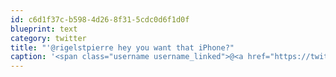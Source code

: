 ```yaml
---
id: c6d1f37c-b598-4d26-8f31-5cdc0d6f1d0f
blueprint: text
category: twitter
title: "'@rigelstpierre hey you want that iPhone?"
caption: '<span class="username username_linked">@<a href="https://twitter.com/rigelstpierre" title="Rigel St. Pierre">rigelstpierre</a></span> hey you want that iPhone?'
---
```


